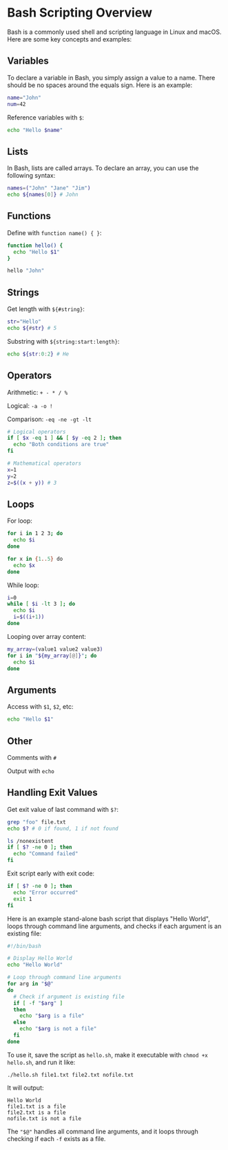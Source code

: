 
# Bash Scripting Overview

Bash is a commonly used shell and scripting language in Linux and macOS. Here are some key concepts and examples:

## Variables

To declare a variable in Bash, you simply assign a value to a name. There should be no spaces around the equals sign. Here is an example:

```bash
name="John"
num=42
```

Reference variables with `$`: 

```bash 
echo "Hello $name"
```

## Lists

In Bash, lists are called arrays. To declare an array, you can use the following syntax: 

```bash
names=("John" "Jane" "Jim")
echo ${names[0]} # John
``` 

## Functions

Define with `function name() { }`:

```bash
function hello() {
  echo "Hello $1"
}

hello "John"
```

## Strings

Get length with `${#string}`:

```bash
str="Hello"
echo ${#str} # 5
```

Substring with `${string:start:length}`:

```bash
echo ${str:0:2} # He
```

## Operators

Arithmetic: `+ - * / %`

Logical: `-a -o !` 

Comparison: `-eq -ne -gt -lt`


```bash
# Logical operators
if [ $x -eq 1 ] && [ $y -eq 2 ]; then
  echo "Both conditions are true"
fi

# Mathematical operators
x=1
y=2
z=$((x + y)) # 3

```

## Loops

For loop:

```bash
for i in 1 2 3; do
  echo $i
done

for x in {1..5} do
  echo $x
done

```

While loop: 

```bash
i=0 
while [ $i -lt 3 ]; do
  echo $i
  i=$((i+1)) 
done
```

Looping over array content:
```bash
my_array=(value1 value2 value3)
for i in "${my_array[@]}"; do
  echo $i
done
```

## Arguments

Access with `$1`, `$2`, etc:

```bash
echo "Hello $1"
```

## Other

Comments with `#`

Output with `echo`


## Handling Exit Values

Get exit value of last command with `$?`:

```bash
grep "foo" file.txt
echo $? # 0 if found, 1 if not found

ls /nonexistent
if [ $? -ne 0 ]; then
  echo "Command failed"
fi
```

Exit script early with exit code:

```bash 
if [ $? -ne 0 ]; then
  echo "Error occurred"
  exit 1
fi
```

Here is an example stand-alone bash script that displays "Hello World", loops through command line arguments, and checks if each argument is an existing file:

```bash
#!/bin/bash

# Display Hello World
echo "Hello World"

# Loop through command line arguments
for arg in "$@"
do
  # Check if argument is existing file
  if [ -f "$arg" ] 
  then
    echo "$arg is a file"
  else 
    echo "$arg is not a file"
  fi
done
```

To use it, save the script as `hello.sh`, make it executable with `chmod +x hello.sh`, and run it like:

```
./hello.sh file1.txt file2.txt nofile.txt
```

It will output:

```
Hello World
file1.txt is a file 
file2.txt is a file
nofile.txt is not a file
```

The `"$@"` handles all command line arguments, and it loops through checking if each `-f` exists as a file.

